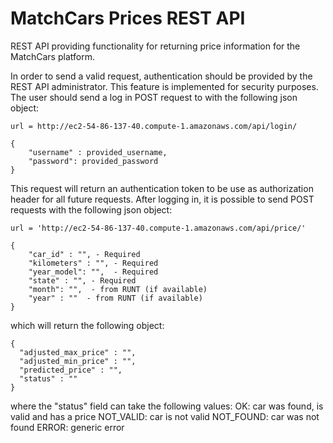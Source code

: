 # MatchCars Prices REST API

REST API providing functionality for returning price information for the
MatchCars platform.

In order to send a valid request, authentication should be provided by the REST API administrator. This feature is implemented for security purposes. The user should send a log in POST request to with the following json object:

```
url = http://ec2-54-86-137-40.compute-1.amazonaws.com/api/login/

{
    "username" : provided_username,
    "password": provided_password
}
```

This request will return an authentication token to be use as authorization header for all future requests. After logging in, it is possible to send POST requests with the following json object:
```
url = 'http://ec2-54-86-137-40.compute-1.amazonaws.com/api/price/'

{
    "car_id" : "", - Required
    "kilometers" : "", - Required
    "year_model": "",  - Required
    "state" : "", - Required
    "month": "",  - from RUNT (if available)
    "year" : ""  - from RUNT (if available)
}
```

which will return the following object:

```
{
  "adjusted_max_price" : "",
  "adjusted_min_price" : "",
  "predicted_price" : "",
  "status" : ""
}
```

where the "status" field can take the following values:
OK: car was found, is valid and has a price
NOT_VALID: car is not valid
NOT_FOUND: car was not found
ERROR: generic error
